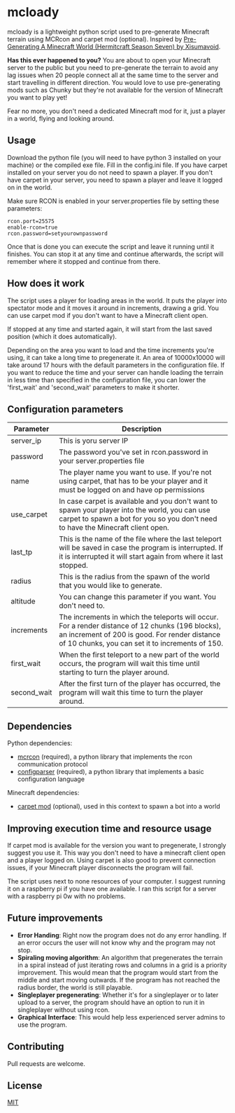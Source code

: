 # mcloady

mcloady is a lightweight python script used to pre-generate Minecraft terrain using MCRcon and carpet mod (optional). Inspired by [Pre-Generating A Minecraft World (Hermitcraft Season Seven) by Xisumavoid](https://www.youtube.com/watch?v=eA35S2GW-jI).

**Has this ever happened to you?** You are about to open your Minecraft server to the public but you need to pre-generate the terrain to avoid any lag issues when 20 people connect all at the same time to the server and start travelling in different direction. You would love to use pre-generating mods such as Chunky but they're not available for the version of Minecraft you want to play yet!

Fear no more, you don't need a dedicated Minecraft mod for it, just a player in a world, flying and looking around.

## Usage
Download the python file (you will need to have python 3 installed on your machine) or the compiled exe file. Fill in the config.ini file. If you have carpet installed on your server you do not need to spawn a player. If you don't have carpet in your server, you need to spawn a player and leave it logged on in the world.

Make sure RCON is enabled in your server.properties file by setting these parameters:

```
rcon.port=25575
enable-rcon=true
rcon.password=setyourownpassword
```

Once that is done you can execute the script and leave it running until it finishes. You can stop it at any time and continue afterwards, the script will remember where it stopped and continue from there.

## How does it work
The script uses a player for loading areas in the world. It puts the player into spectator mode and it moves it around in increments, drawing a grid. You can use carpet mod if you don't want to have a Minecraft client open.

If stopped at any time and started again, it will start from the last saved position (which it does automatically).

Depending on the area you want to load and the time increments you're using, it can take a long time to pregenerate it. An area of 10000x10000 will take around 17 hours with the default parameters in the configuration file. If you want to reduce the time and your server can handle loading the terrain in less time than specified in the configuration file, you can lower the 'first_wait' and 'second_wait' parameters to make it shorter.

## Configuration parameters
| Parameter   | Description                                                                                                                                                                                            |
|-------------|--------------------------------------------------------------------------------------------------------------------------------------------------------------------------------------------------------|
| server_ip   | This is yoru server IP                                                                                                                                                                                 |
| password    | The password you've set in rcon.password in your server.properties file                                                                                                                                |
| name        | The player name you want to use. If you're not using carpet, that has to be your player and it must be logged on and have op permissions                                                               |
| use_carpet  | In case carpet is available and you don't want to spawn your player into the world, you can use carpet to spawn a bot for you so you don't need to have the Minecraft client open.                     |
| last_tp     | This is the name of the file where the last teleport will be saved in case the program is interrupted. If it is interrupted it will start again from where it last stopped.                            |
| radius      | This is the radius from the spawn of the world that you would like to generate.                                                                                                                        |
| altitude    | You can change this parameter if you want. You don't need to.                                                                                                                                          |
| increments  | The increments in which the teleports will occur. For a render distance of 12 chunks (196 blocks), an increment of 200 is good. For render distance of 10 chunks, you can set it to increments of 150. |
| first_wait  | When the first teleport to a new part of the world occurs, the program will wait this time until starting to turn the player around.                                                                   |
| second_wait | After the first turn of the player has occurred, the program will wait this time to turn the player around.                                                                                            |

## Dependencies
Python dependencies:
- [mcrcon](https://pypi.org/project/mcrcon/) (required), a python library that implements the rcon communication protocol
- [configparser](https://docs.python.org/3/library/configparser.html) (required), a python library that implements a basic configuration language

Minecraft dependencies:
- [carpet mod](https://github.com/gnembon/fabric-carpet/wiki) (optional), used in this context to spawn a bot into a world

## Improving execution time and resource usage
If carpet mod is available for the version you want to pregenerate, I strongly suggest you use it. This way you don't need to have a minecraft client open and a player logged on. Using carpet is also good to prevent connection issues, if your Minecraft player disconnects the program will fail.

The script uses next to none resources of your computer. I suggest running it on a raspberry pi if you have one available. I ran this script for a server with a raspberry pi 0w with no problems.

## Future improvements
- **Error Handing**: Right now the program does not do any error handling. If an error occurs the user will not know why and the program may not stop.
- **Spiraling moving algorithm**: An algorithm that pregenerates the terrain in a spiral instead of just iterating rows and columns in a grid is a priority improvement. This would mean that the program would start from the middle and start moving outwards. If the program has not reached the radius border, the world is still playable.
- **Singleplayer pregenerating**: Whether it's for a singleplayer or to later upload to a server, the program should have an option to run it in singleplayer without using rcon.
- **Graphical Interface**: This would help less experienced server admins to use the program.

## Contributing
Pull requests are welcome.

## License
[MIT](https://choosealicense.com/licenses/mit/)
